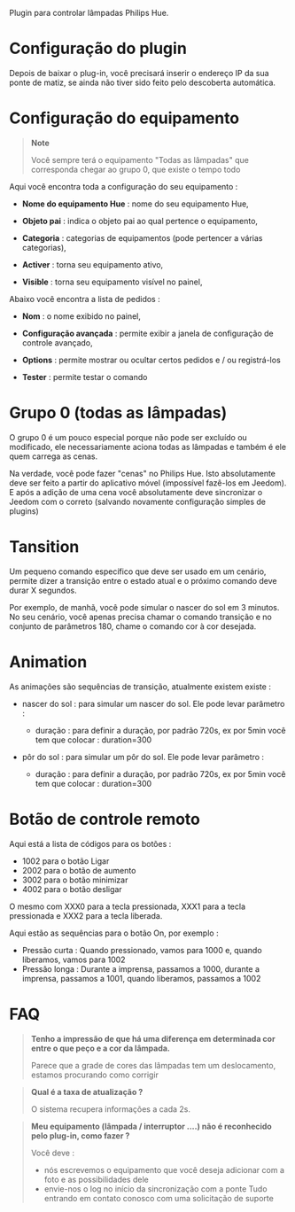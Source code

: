 Plugin para controlar lâmpadas Philips Hue.

# Configuração do plugin

Depois de baixar o plug-in, você precisará inserir o endereço IP
da sua ponte de matiz, se ainda não tiver sido feito pelo
descoberta automática.

# Configuração do equipamento

> **Note**
>
> Você sempre terá o equipamento "Todas as lâmpadas" que corresponda
> chegar ao grupo 0, que existe o tempo todo

Aqui você encontra toda a configuração do seu equipamento :

-   **Nome do equipamento Hue** : nome do seu equipamento Hue,

-   **Objeto pai** : indica o objeto pai ao qual pertence
    o equipamento,

-   **Categoria** : categorias de equipamentos (pode pertencer a
    várias categorias),

-   **Activer** : torna seu equipamento ativo,

-   **Visible** : torna seu equipamento visível no painel,

Abaixo você encontra a lista de pedidos :

-   **Nom** : o nome exibido no painel,

-   **Configuração avançada** : permite exibir a janela de
    configuração de controle avançado,

-   **Options** : permite mostrar ou ocultar certos
    pedidos e / ou registrá-los

-   **Tester** : permite testar o comando

# Grupo 0 (todas as lâmpadas)

O grupo 0 é um pouco especial porque não pode ser excluído ou
modificado, ele necessariamente aciona todas as lâmpadas e também é ele quem
carrega as cenas.

Na verdade, você pode fazer "cenas" no Philips Hue. Isto
absolutamente deve ser feito a partir do aplicativo móvel
(impossível fazê-los em Jeedom). E após a adição de uma cena
você absolutamente deve sincronizar o Jeedom com o correto (salvando novamente
configuração simples de plugins)

# Tansition

Um pequeno comando específico que deve ser usado em um cenário,
permite dizer a transição entre o estado atual e o próximo
comando deve durar X segundos.

Por exemplo, de manhã, você pode simular o nascer do sol em 3
minutos. No seu cenário, você apenas precisa chamar o comando
transição e no conjunto de parâmetros 180, chame o comando
cor à cor desejada.

# Animation

As animações são sequências de transição, atualmente existem
existe :

-   nascer do sol : para simular um nascer do sol. Ele pode levar
    parâmetro :

    -   duração : para definir a duração, por padrão 720s, ex por 5min
        você tem que colocar : duration=300

-   pôr do sol : para simular um pôr do sol. Ele pode levar
    parâmetro :

    -   duração : para definir a duração, por padrão 720s, ex por 5min
        você tem que colocar : duration=300

# Botão de controle remoto

Aqui está a lista de códigos para os botões :

- 1002 para o botão Ligar
- 2002 para o botão de aumento
- 3002 para o botão minimizar
- 4002 para o botão desligar

O mesmo com XXX0 para a tecla pressionada, XXX1 para a tecla pressionada e XXX2 para a tecla liberada.

Aqui estão as sequências para o botão On, por exemplo :

- Pressão curta : Quando pressionado, vamos para 1000 e, quando liberamos, vamos para 1002
- Pressão longa : Durante a imprensa, passamos a 1000, durante a imprensa, passamos a 1001, quando liberamos, passamos a 1002

# FAQ

> **Tenho a impressão de que há uma diferença em determinada cor entre o que peço e a cor da lâmpada.**
>
> Parece que a grade de cores das lâmpadas tem um deslocamento, estamos procurando como corrigir

> **Qual é a taxa de atualização ?**
>
> O sistema recupera informações a cada 2s.

> **Meu equipamento (lâmpada / interruptor ....) não é reconhecido pelo plug-in, como fazer ?**
>
> Você deve :
> - nós escrevemos o equipamento que você deseja adicionar com a foto e as possibilidades dele
> - envie-nos o log no início da sincronização com a ponte
> Tudo entrando em contato conosco com uma solicitação de suporte
